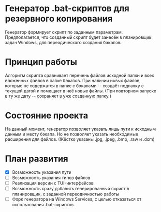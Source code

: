 # Генератор .bat-скриптов для резервного копирования
Генератор формирует скрипт по заданным параметрам. Предполагается, что созданный скрипт будет занесён в планировщик задач Windows, для переодического создания бэкапов.

# Принцип работы
Алгоритм скрипта сравнивает перечень файлов исходной папки и всех вложенных файлов в папке бэкапов. При наличии новых файлов, которые не содержатся в папке с бэкапами -- создаёт подпапку с текущей датой и помещает в неё новые файлы. (При повторном запуске в ту же дату -- сохраняет в уже созданную папку.)

# Состояние проекта
На данный момент, генератор позволяет указать лишь пути к исходным данным и месту бэкапа. Но не позволяет указать необходимые расширения для файлов. (Жёстко указаны .jpg, .jpeg, .bmp, .raw и .dcm)

# План развития
- [x] Возможность указания пути
- [ ] Возможность указания типов файлов
- [ ] Реализация версии с TUI-интерфейсов
- [ ] Возможность сразу добавить генерированный скрипт в планировщик, с заданной переодичностью работы
- [ ] Форк генератора на Windows Services, с целью отказаться от использования .bat-скриптов. 
